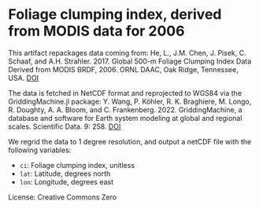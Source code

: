 # Foliage clumping index, derived from MODIS data for 2006

This artifact repackages data coming from:
He, L., J.M. Chen, J. Pisek, C. Schaaf, and A.H. Strahler. 2017.  Global 500-m Foliage Clumping Index Data Derived from MODIS BRDF, 2006. ORNL DAAC, Oak Ridge, Tennessee, USA. [DOI](https://doi.org/10.3334/ORNLDAAC/1531)

The data is fetched in NetCDF format and reprojected to WGS84 via the GriddingMachine.jl package:
Y. Wang, P. Köhler, R. K. Braghiere, M. Longo, R. Doughty, A. A. Bloom, and C. Frankenberg. 2022. GriddingMachine, a database and software for Earth system modeling at global and regional scales. Scientific Data. 9: 258. [DOI](https://doi.org/10.1038/s41597-022-01346-x)

We regrid the data to 1 degree resolution, and output a netCDF file with the following variables:
  - `ci`: Foliage clumping index, unitless
  - `lat`: Latitude, degrees north
  - `lon`: Longitude, degrees east

License: Creative Commons Zero
